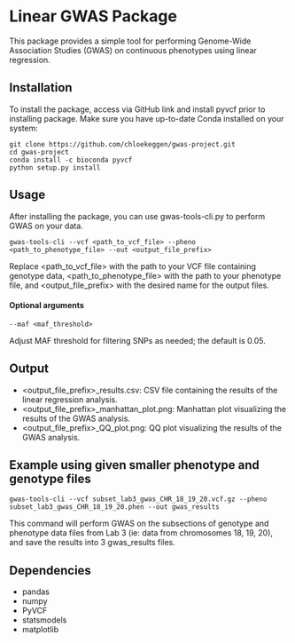 # Linear GWAS Package

This package provides a simple tool for performing Genome-Wide Association Studies (GWAS) on continuous phenotypes using linear regression.

## Installation

To install the package, access via GitHub link and install pyvcf prior to installing package. Make sure you have up-to-date Conda installed on your system:

```
git clone https://github.com/chloekeggen/gwas-project.git
cd gwas-project
conda install -c bioconda pyvcf
python setup.py install
```
 
## Usage

After installing the package, you can use gwas-tools-cli.py to perform GWAS on your data.

```
gwas-tools-cli --vcf <path_to_vcf_file> --pheno <path_to_phenotype_file> --out <output_file_prefix>
```

Replace <path_to_vcf_file> with the path to your VCF file containing genotype data, <path_to_phenotype_file> with the path to your phenotype file, and <output_file_prefix> with the desired name for the output files.

#### Optional arguments

```
--maf <maf_threshold>
```

Adjust MAF threshold for filtering SNPs as needed; the default is 0.05.

## Output

- <output_file_prefix>_results.csv: CSV file containing the results of the linear regression analysis.
- <output_file_prefix>_manhattan_plot.png: Manhattan plot visualizing the results of the GWAS analysis.
- <output_file_prefix>_QQ_plot.png: QQ plot visualizing the results of the GWAS analysis.

## Example using given smaller phenotype and genotype files

```
gwas-tools-cli --vcf subset_lab3_gwas_CHR_18_19_20.vcf.gz --pheno subset_lab3_gwas_CHR_18_19_20.phen --out gwas_results
```

This command will perform GWAS on the subsections of genotype and phenotype data files from Lab 3 (ie: data from chromosomes 18, 19, 20), and save the results into 3 gwas_results files.

## Dependencies
- pandas
- numpy
- PyVCF
- statsmodels
- matplotlib

